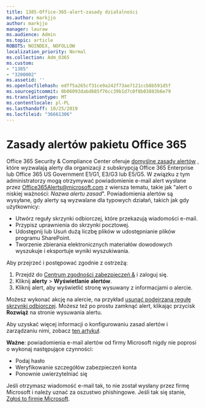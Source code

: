 ```yaml
---
title: 1385-Office-365-alert-zasady działalności
ms.author: markjjo
author: markjjo
manager: lauraw
ms.audience: Admin
ms.topic: article
ROBOTS: NOINDEX, NOFOLLOW
localization_priority: Normal
ms.collection: Adm_O365
ms.custom:
- "1385"
- "3200002"
ms.assetid: ''
ms.openlocfilehash: edff5a265cf31ce9a242f73ae7121ccb8b591d5f
ms.sourcegitcommit: 0b06093dabd685f76cc39b1d7c0f8b03883b6e79
ms.translationtype: MT
ms.contentlocale: pl-PL
ms.lasthandoff: 10/25/2019
ms.locfileid: "36661306"
---
```

# <a name="office-365-alert-policies"></a>Zasady alertów pakietu Office 365

Office 365 Security & Compliance Center oferuje [domyślne zasady alertów](https://docs.microsoft.com/office365/securitycompliance/alert-policies#default-alert-policies) , które wyzwalają alerty dla organizacji z subskrypcją Office 365 Enterprise lub Office 365 US Government E1/G1, E3/G3 lub E5/G5. W związku z tym administratorzy mogą otrzymywać powiadomienie e-mail alert wysłane przez Office365Alerts@microsoft.com z wiersza tematu, takie jak "alert o niskiej ważności: *Nazwa alertu zasad*". Powiadomienia alertów są wysyłane, gdy alerty są wyzwalane dla typowych działań, takich jak gdy użytkownicy:

- Utwórz reguły skrzynki odbiorczej, które przekazują wiadomości e-mail.
- Przypisz uprawnienia do skrzynki pocztowej.
- Udostępnij lub Usuń dużą liczbę plików w udostępnianie plików programu SharePoint.
- Tworzenie zbierania elektronicznych materiałów dowodowych wyszukuje i eksportuje wyniki wyszukiwania.

Aby przejrzeć i postępować zgodnie z ostrzeżą:

1. Przejdź do [Centrum zgodności zabezpieczeń &](https://protection.office.com) i zaloguj się.
2. Kliknij **alerty** > **Wyświetlanie alertów**.
3. Kliknij alert, aby wyświetlić stronę wysuwany z informacjami o alercie.

Możesz wykonać akcję na alercie, na przykład [usunąć podejrzaną regułę skrzynki odbiorczej](https://docs.microsoft.com/office365/securitycompliance/responding-to-a-compromised-email-account). Możesz też po prostu zamknąć alert, klikając przycisk **Rozwiąż** na stronie wysuwania alertu.

Aby uzyskać więcej informacji o konfigurowaniu zasad alertów i zarządzaniu nimi, zobacz [ten artykuł](https://docs.microsoft.com/office365/securitycompliance/alert-policies).

**Ważne**: powiadomienia e-mail alertów od firmy Microsoft nigdy nie poprosi o wykonaj następujące czynności:

- Podaj hasło
- Weryfikowanie szczegółów zabezpieczeń konta
- Ponownie uwierzytelniać się

Jeśli otrzymasz wiadomość e-mail tak, to nie został wysłany przez firmę Microsoft i należy uznać za oszustwo phishingowe. Jeśli tak się stanie, [Zgłoś to firmie Microsoft](https://docs.microsoft.com/office365/SecurityCompliance/report-junk-email-and-phishing-scams-in-outlook-on-the-web-eop).